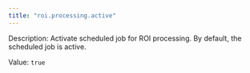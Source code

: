 ```yaml
---
title: "roi.processing.active"
---
```


Description: Activate scheduled job for ROI processing. By default, the scheduled job is active.

Value: `true`